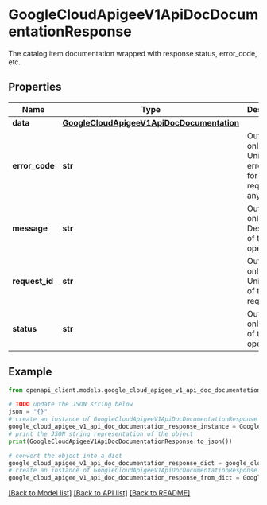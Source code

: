 # GoogleCloudApigeeV1ApiDocDocumentationResponse

The catalog item documentation wrapped with response status, error_code, etc.

## Properties

Name | Type | Description | Notes
------------ | ------------- | ------------- | -------------
**data** | [**GoogleCloudApigeeV1ApiDocDocumentation**](GoogleCloudApigeeV1ApiDocDocumentation.md) |  | [optional] 
**error_code** | **str** | Output only. Unique error code for the request, if any. | [optional] [readonly] 
**message** | **str** | Output only. Description of the operation. | [optional] [readonly] 
**request_id** | **str** | Output only. Unique ID of the request. | [optional] [readonly] 
**status** | **str** | Output only. Status of the operation. | [optional] [readonly] 

## Example

```python
from openapi_client.models.google_cloud_apigee_v1_api_doc_documentation_response import GoogleCloudApigeeV1ApiDocDocumentationResponse

# TODO update the JSON string below
json = "{}"
# create an instance of GoogleCloudApigeeV1ApiDocDocumentationResponse from a JSON string
google_cloud_apigee_v1_api_doc_documentation_response_instance = GoogleCloudApigeeV1ApiDocDocumentationResponse.from_json(json)
# print the JSON string representation of the object
print(GoogleCloudApigeeV1ApiDocDocumentationResponse.to_json())

# convert the object into a dict
google_cloud_apigee_v1_api_doc_documentation_response_dict = google_cloud_apigee_v1_api_doc_documentation_response_instance.to_dict()
# create an instance of GoogleCloudApigeeV1ApiDocDocumentationResponse from a dict
google_cloud_apigee_v1_api_doc_documentation_response_from_dict = GoogleCloudApigeeV1ApiDocDocumentationResponse.from_dict(google_cloud_apigee_v1_api_doc_documentation_response_dict)
```
[[Back to Model list]](../README.md#documentation-for-models) [[Back to API list]](../README.md#documentation-for-api-endpoints) [[Back to README]](../README.md)



